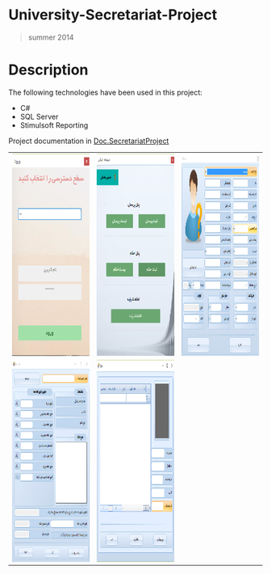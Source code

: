 # University-Secretariat-Project
> summer 2014
# Description
The following technologies have been used in this project:
* C#
* SQL Server
* Stimulsoft Reporting

Project documentation in [Doc.SecretariatProject](https://github.com/JaberBabaki/Software-Engeneiring-Lab)


<table style="width:100%">
  <tr>
    <td><img src="https://github.com/JaberBabaki/University-Secretariat-Project/blob/master/University%20Secretariat%20Project/res/1.jpg" width="200" height="400" /></td>
    <td><img src="https://github.com/JaberBabaki/University-Secretariat-Project/blob/master/University%20Secretariat%20Project/res/2.jpg" width="200" height="400" /></td>
    <td><img src="https://github.com/JaberBabaki/University-Secretariat-Project/blob/master/University%20Secretariat%20Project/res/3.jpg" width="200" height="400" /></td>
  </tr>
    <tr>
    <td><img src="https://github.com/JaberBabaki/University-Secretariat-Project/blob/master/University%20Secretariat%20Project/res/4.jpg" width="200" height="400" /></td>
    <td><img src="https://github.com/JaberBabaki/University-Secretariat-Project/blob/master/University%20Secretariat%20Project/res/5.jpg" width="200" height="400" /></td>
  </tr>
</table>
